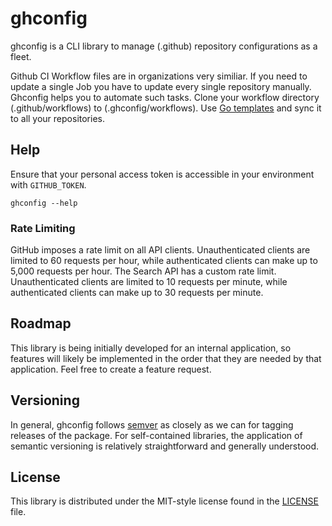 # ghconfig

ghconfig is a CLI library to manage (.github) repository configurations as a fleet.

Github CI Workflow files are in organizations very similiar. If you need to update a single Job you have to update every
single repository manually. Ghconfig helps you to automate such tasks. Clone your workflow directory (.github/workflows) to (.ghconfig/workflows). Use [Go templates](https://golang.org/pkg/text/template/) and sync it to all your repositories. 

## Help

Ensure that your personal access token is accessible in your environment with `GITHUB_TOKEN`.

```
ghconfig --help
```

### Rate Limiting ###

GitHub imposes a rate limit on all API clients. Unauthenticated clients are
limited to 60 requests per hour, while authenticated clients can make up to
5,000 requests per hour. The Search API has a custom rate limit. Unauthenticated
clients are limited to 10 requests per minute, while authenticated clients
can make up to 30 requests per minute.

## Roadmap ##

This library is being initially developed for an internal application, so features will likely be implemented in the order that they are needed by that application. Feel free to create a feature request.

## Versioning ##

In general, ghconfig follows [semver](https://semver.org/) as closely as we
can for tagging releases of the package. For self-contained libraries, the
application of semantic versioning is relatively straightforward and generally
understood.

## License ##

This library is distributed under the MIT-style license found in the [LICENSE](./LICENSE)
file.